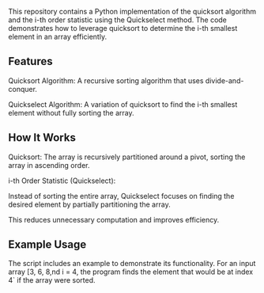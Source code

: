This repository contains a Python implementation of the quicksort algorithm and the i-th order statistic using the Quickselect method. The code demonstrates how to leverage quicksort to determine the i-th smallest element in an array efficiently.

## Features
Quicksort Algorithm: A recursive sorting algorithm that uses divide-and-conquer.

Quickselect Algorithm: A variation of quicksort to find the i-th smallest element without fully sorting the array.

## How It Works
Quicksort: The array is recursively partitioned around a pivot, sorting the array in ascending order.

i-th Order Statistic (Quickselect):

Instead of sorting the entire array, Quickselect focuses on finding the desired element by partially partitioning the array.

This reduces unnecessary computation and improves efficiency.

## Example Usage
The script includes an example to demonstrate its functionality. For an input array [3, 6, 8,nd i = 4, the program finds the element that would be at index 4` if the array were sorted.
